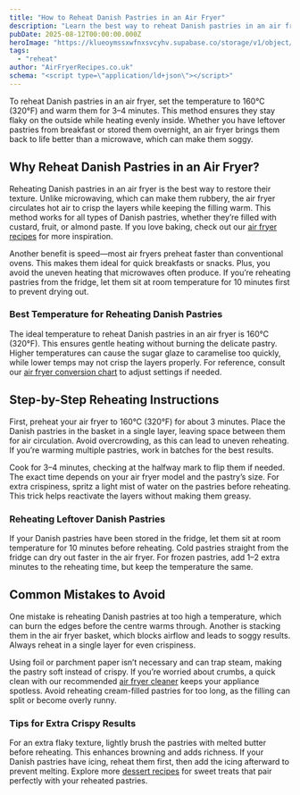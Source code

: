 ```yaml
---
title: "How to Reheat Danish Pastries in an Air Fryer"
description: "Learn the best way to reheat Danish pastries in an air fryer for a crispy, fresh taste. Perfect temperature and time settings included!"
pubDate: 2025-08-12T00:00:00.000Z
heroImage: "https://klueoymssxwfnxsvcyhv.supabase.co/storage/v1/object/public/md/how-to-reheat-danish-pastries-in-air-fryer-66bedf15.png"
tags:
  - "reheat"
author: "AirFryerRecipes.co.uk"
schema: "<script type=\"application/ld+json\"></script>"
---
```


<p>To reheat Danish pastries in an air fryer, set the temperature to 160°C (320°F) and warm them for 3–4 minutes. This method ensures they stay flaky on the outside while heating evenly inside. Whether you have leftover pastries from breakfast or stored them overnight, an air fryer brings them back to life better than a microwave, which can make them soggy.</p>  

<h2>Why Reheat Danish Pastries in an Air Fryer?</h2>  
<p>Reheating Danish pastries in an air fryer is the best way to restore their texture. Unlike microwaving, which can make them rubbery, the air fryer circulates hot air to crisp the layers while keeping the filling warm. This method works for all types of Danish pastries, whether they’re filled with custard, fruit, or almond paste. If you love baking, check out our <a href=https://www.airfryerrecipe.co.uk/recipes>air fryer recipes</a> for more inspiration.</p>  

<p>Another benefit is speed—most air fryers preheat faster than conventional ovens. This makes them ideal for quick breakfasts or snacks. Plus, you avoid the uneven heating that microwaves often produce. If you’re reheating pastries from the fridge, let them sit at room temperature for 10 minutes first to prevent drying out.</p>  

<h3>Best Temperature for Reheating Danish Pastries</h3>  
<p>The ideal temperature to reheat Danish pastries in an air fryer is 160°C (320°F). This ensures gentle heating without burning the delicate pastry. Higher temperatures can cause the sugar glaze to caramelise too quickly, while lower temps may not crisp the layers properly. For reference, consult our <a href=https://www.airfryerrecipe.co.uk/air-fryer-conversion-chart>air fryer conversion chart</a> to adjust settings if needed.</p>  

<h2>Step-by-Step Reheating Instructions</h2>  
<p>First, preheat your air fryer to 160°C (320°F) for about 3 minutes. Place the Danish pastries in the basket in a single layer, leaving space between them for air circulation. Avoid overcrowding, as this can lead to uneven reheating. If you’re warming multiple pastries, work in batches for the best results.</p>  

<p>Cook for 3–4 minutes, checking at the halfway mark to flip them if needed. The exact time depends on your air fryer model and the pastry’s size. For extra crispiness, spritz a light mist of water on the pastries before reheating. This trick helps reactivate the layers without making them greasy.</p>  

<h3>Reheating Leftover Danish Pastries</h3>  
<p>If your Danish pastries have been stored in the fridge, let them sit at room temperature for 10 minutes before reheating. Cold pastries straight from the fridge can dry out faster in the air fryer. For frozen pastries, add 1–2 extra minutes to the reheating time, but keep the temperature the same.</p>  

<h2>Common Mistakes to Avoid</h2>  
<p>One mistake is reheating Danish pastries at too high a temperature, which can burn the edges before the centre warms through. Another is stacking them in the air fryer basket, which blocks airflow and leads to soggy results. Always reheat in a single layer for even crispiness.</p>  

<p>Using foil or parchment paper isn’t necessary and can trap steam, making the pastry soft instead of crispy. If you’re worried about crumbs, a quick clean with our recommended <a href=https://www.airfryerrecipe.co.uk/air-fryer-cleaner>air fryer cleaner</a> keeps your appliance spotless. Avoid reheating cream-filled pastries for too long, as the filling can split or become overly runny.</p>  

<h3>Tips for Extra Crispy Results</h3>  
<p>For an extra flaky texture, lightly brush the pastries with melted butter before reheating. This enhances browning and adds richness. If your Danish pastries have icing, reheat them first, then add the icing afterward to prevent melting. Explore more <a href=https://www.airfryerrecipe.co.uk/recipe-category/dessert>dessert recipes</a> for sweet treats that pair perfectly with your reheated pastries.</p>